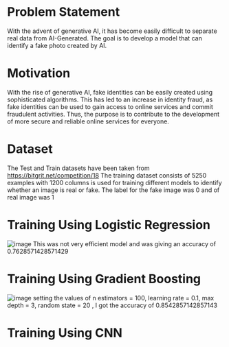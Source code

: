 # Problem Statement
With the advent of generative AI, it has become easily difficult to separate real data from AI-Generated.
The goal is to develop a model that can identify a fake photo created by AI.
# Motivation
With the rise of generative AI, fake identities can be easily created using sophisticated algorithms. This has led to an increase in identity fraud, as fake identities can be used to gain access to online services and commit fraudulent activities. Thus, the purpose is to contribute to the development of more secure and reliable online services for everyone.
# Dataset
The Test and Train datasets have been taken from https://bitgrit.net/competition/18 
The training dataset consists of 5250 examples with 1200 columns is used for training different models to identify whether an image is real or fake.
The label for the fake image was 0 and of real image was 1
# Training Using Logistic Regression
![image](https://github.com/Adityakhariwal/Generative-AI/assets/104224483/1fec55d6-6187-4894-9d7c-7992ce687c41)
This was not very efficient model and was giving an accuracy of 0.7628571428571429
# Training Using Gradient Boosting
![image](https://github.com/Adityakhariwal/Generative-AI/assets/104224483/785ce479-403b-4a64-a6b6-f524e528745d)
setting the values of n estimators = 100, learning rate = 0.1, max depth = 3, random state = 20 , I got the accuracy of 0.8542857142857143
# Training Using CNN

